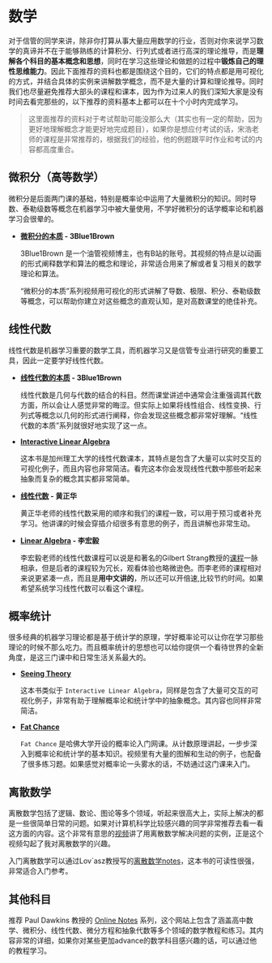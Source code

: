 # 数学

对于信管的同学来讲，除非你打算从事大量应用数学的行业，否则对你来说学习数学的真谛并不在于能够熟练的计算积分、行列式或者进行高深的理论推导，而是**理解各个科目的基本概念和思想**，同时在学习这些理论和做题的过程中**锻炼自己的理性思维能力**。因此下面推荐的资料也都是围绕这个目的，它们的特点都是用可视化的方式，并结合具体的实例来讲解数学概念，而不是大量的计算和理论推导。同时我们也尽量避免推荐大部头的课程和课本，因为作为过来人的我们深知大家是没有时间去看完那些的，以下推荐的资料基本上都可以在十个小时内完成学习。

> 这里面推荐的资料对于考试帮助可能没那么大（其实也有一定的帮助，因为更好地理解概念才能更好地完成题目），如果你是想应付考试的话，宋浩老师的课程是非常推荐的，根据我们的经验，他的例题跟平时作业和考试的内容都高度重合。

## 微积分（高等数学）

微积分是后面两门课的基础，特别是概率论中运用了大量微积分的知识。同时导数、泰勒级数等概念在机器学习中被大量使用，不学好微积分的话学概率论和机器学习会很晕的。

- **[微积分的本质](https://www.bilibili.com/video/BV1qW411N7FU) - 3Blue1Brown**

  3Blue1Brown 是一个油管视频博主，也有B站的账号。其视频的特点是以动画的形式阐释数学和算法的概念和理论，非常适合用来了解或者复习相关的数学理论和算法。

  “微积分的本质”系列视频用可视化的形式讲解了导数、极限、积分、泰勒级数等概念，可以帮助你建立对这些概念的直观认知，是对高数课堂的绝佳补充。

## 线性代数

线性代数是机器学习重要的数学工具，而机器学习又是信管专业进行研究的重要工具，因此一定要学好线性代数。

- **[线性代数的本质](https://www.bilibili.com/video/BV1Ys411k7yQ) - 3Blue1Brown**

  线性代数是几何与代数的结合的科目。然而课堂讲述中通常会注重强调其代数方面，所以会让人感觉非常的晦涩。但实际上如果将线性组合、线性变换、行列式等概念以几何的形式进行阐释，你会发现这些概念都非常好理解。“线性代数的本质”系列就很好地实现了这一点。

- **[Interactive Linear Algebra](https://textbooks.math.gatech.edu/ila/)**

  这本书是加州理工大学的线性代数课本，其特点是包含了大量可以实时交互的可视化例子，而且内容也非常简洁。看完这本你会发现线性代数中那些听起来抽象而复杂的概念其实都非常简单。

- **[线性代数](https://www.icourse163.org/course/WHU-1205721810?from=searchPage&outVendor=zw_mooc_pcssjg_) - 黄正华**

  黄正华老师的线性代数采用的顺序和我们的课程一致，可以用于预习或者补充学习。他讲课的时候会穿插介绍很多有意思的例子，而且讲解也非常生动。

- **[Linear Algebra](https://www.bilibili.com/video/BV1Bb411C7Xd) - 李宏毅**
  
  李宏毅老师的线性代数课程可以说是和著名的Gilbert Strang教授的[课程](https://www.bilibili.com/video/BV1zx411g7gq)一脉相承，但是后者的课程较为冗长，观看体验也略微逊色。而李老师的课程相对来说更紧凑一点，而且是**用中文讲的**，所以还可以开倍速,比较节约时间。如果希望系统学习线性代数可以看这个课程。

## 概率统计

很多经典的机器学习理论都是基于统计学的原理，学好概率论可以让你在学习那些理论的时候不那么吃力。而且概率统计的思想也可以给你提供一个看待世界的全新角度，是这三门课中和日常生活关系最大的。

- **[Seeing Theory](https://seeing-theory.brown.edu/)**

  这本书类似于 `Interactive Linear Algebra`，同样是包含了大量可交互的可视化例子，非常有助于理解概率论和统计学中的抽象概念。其内容也同样非常简洁。

- **[Fat Chance](https://pll.harvard.edu/course/fat-chance-probability-ground?delta=3)**

  `Fat Chance` 是哈佛大学开设的概率论入门网课。从计数原理讲起，一步步深入到概率论和统计学的基本知识。视频里有大量的图解和生动的例子，也配备了很多练习题。如果感觉对概率论一头雾水的话，不妨通过这门课来入门。

## 离散数学

离散数学包括了逻辑、数论、图论等多个领域，听起来很高大上，实际上解决的都是一些很简单日常的问题。如果对计算机科学比较感兴趣的同学非常推荐去看一看这方面的内容。这个非常有意思的[视频](https://www.youtube.com/watch?v=eSFA1Fp8jcU)讲了用离散数学解决问题的实例，正是这个视频勾起了我对离散数学的兴趣。

入门离散数学可以通过Lov´asz教授写的[离散数学notes](https://cims.nyu.edu/~regev/teaching/discrete_math_fall_2005/dmbook.pdf)，这本书的可读性很强，非常适合入门参考。

## 其他科目
推荐 Paul Dawkins 教授的 [Online Notes](https://tutorial.math.lamar.edu/) 系列，这个网站上包含了涵盖高中数学、微积分、线性代数、微分方程和抽象代数等多个领域的数学教程和练习。其内容非常的详细，如果你对某些更加advance的数学科目感兴趣的话，可以通过他的教程学习。
